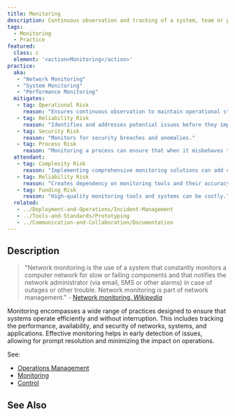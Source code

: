 ```yaml
---
title: Monitoring
description: Continuous observation and tracking of a system, team or person, perhaps with respect to performance, security or availability.
tags: 
  - Monitoring
  - Practice
featured: 
  class: c
  element: '<action>Monitoring</action>'
practice:
  aka: 
   - "Network Monitoring"
   - "System Monitoring"
   - "Performance Monitoring"
  mitigates:
   - tag: Operational Risk
     reason: "Ensures continuous observation to maintain operational stability."
   - tag: Reliability Risk
     reason: "Identifies and addresses potential issues before they impact system reliability."
   - tag: Security Risk
     reason: "Monitors for security breaches and anomalies."
   - tag: Process Risk
     reason: "Monitoring a process can ensure that when it misbehaves the issues are quickly caught."  
  attendant:
   - tag: Complexity Risk
     reason: "Implementing comprehensive monitoring solutions can add complexity."
   - tag: Reliability Risk
     reason: "Creates dependency on monitoring tools and their accuracy."
   - tag: Funding Risk
     reason: "High-quality monitoring tools and systems can be costly."
  related:
   - ../Deployment-and-Operations/Incident-Management
   - ../Tools-and-Standards/Prototyping
   - ../Communication-and-Collaboration/Documentation
---
```


<PracticeIntro details={frontMatter} /> 

## Description

> "Network monitoring is the use of a system that constantly monitors a computer network for slow or failing components and that notifies the network administrator (via email, SMS or other alarms) in case of outages or other trouble. Network monitoring is part of network management." - [Network monitoring, _Wikipedia_](https://en.wikipedia.org/wiki/Network_monitoring)

Monitoring encompasses a wide range of practices designed to ensure that systems operate efficiently and without interruption. This includes tracking the performance, availability, and security of networks, systems, and applications. Effective monitoring helps in early detection of issues, allowing for prompt resolution and minimizing the impact on operations.

See:
 - [Operations Management](/risks/Operational-Risk#operations-management)
 - [Monitoring](/risks/Agency-Risk#monitoring)
 - [Control](/risks/Operational-Risk#control)

## See Also

<TagList tag="Monitoring" />
